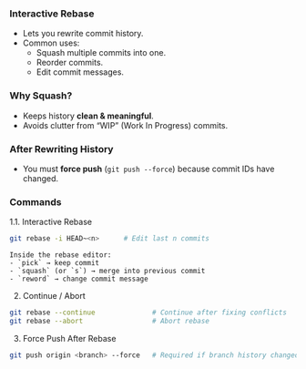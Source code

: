 ### Interactive Rebase
- Lets you rewrite commit history.
- Common uses:
    - Squash multiple commits into one.
    - Reorder commits.
    - Edit commit messages.
### Why Squash?
- Keeps history **clean & meaningful**.
- Avoids clutter from “WIP” (Work In Progress) commits.
### After Rewriting History
- You must **force push** (`git push --force`) because commit IDs have changed.
### Commands
1.1. Interactive Rebase
```bash
git rebase -i HEAD~<n>      # Edit last n commits
```

    Inside the rebase editor:
    - `pick` → keep commit
    - `squash` (or `s`) → merge into previous commit
    - `reword` → change commit message
2. Continue / Abort
```bash
git rebase --continue              # Continue after fixing conflicts
git rebase --abort                 # Abort rebase
```
3. Force Push After Rebase
```bash
git push origin <branch> --force   # Required if branch history changed
```